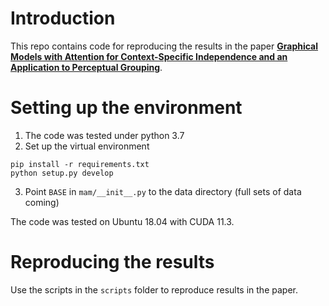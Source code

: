 # Introduction

This repo contains code for reproducing the results in the paper [**Graphical Models with Attention for Context-Specific Independence and an Application to Perceptual Grouping**](https://arxiv.org/abs/2112.03371).

# Setting up the environment

1. The code was tested under python 3.7
2. Set up the virtual environment
```
pip install -r requirements.txt
python setup.py develop
```
3. Point `BASE` in `mam/__init__.py` to the data directory (full sets of data coming)

The code was tested on Ubuntu 18.04 with CUDA 11.3.

# Reproducing the results

Use the scripts in the `scripts` folder to reproduce results in the paper.
